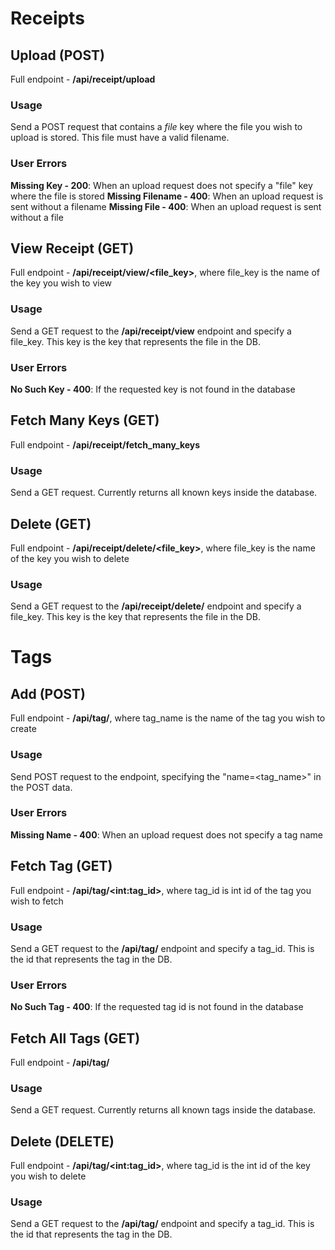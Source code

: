 # Receipts
## Upload (POST)
Full endpoint - **/api/receipt/upload**

### Usage
Send a POST request that contains a _file_ key where the file you wish to upload is stored. This file must have a valid filename.

### User Errors
**Missing Key - 200**: When an upload request does not specify a "file" key where the file is stored
**Missing Filename - 400**: When an upload request is sent without a filename
**Missing File - 400**: When an upload request is sent without a file

## View Receipt (GET)
Full endpoint - **/api/receipt/view/<file_key>**, where file_key is the name of the key you wish to view

### Usage
Send a GET request to the **/api/receipt/view** endpoint and specify a file_key. This key is the key that represents the file in the DB.

### User Errors
**No Such Key - 400**: If the requested key is not found in the database

## Fetch Many Keys (GET)
Full endpoint - **/api/receipt/fetch_many_keys**

### Usage
Send a GET request. Currently returns all known keys inside the database.

## Delete (GET)
Full endpoint - **/api/receipt/delete/<file_key>**, where file_key is the name of the key you wish to delete

### Usage
Send a GET request to the **/api/receipt/delete/** endpoint and specify a file_key. This key is the key that represents the file in the DB.

# Tags
## Add (POST)
Full endpoint - **/api/tag/**, where tag_name is the name of the tag you wish to create

### Usage
Send POST request to the endpoint, specifying the "name=<tag_name>" in the POST data.

### User Errors
**Missing Name - 400**: When an upload request does not specify a tag name

## Fetch Tag (GET)
Full endpoint - **/api/tag/<int\:tag_id>**, where tag_id is int id of the tag you wish to fetch

### Usage
Send a GET request to the **/api/tag/** endpoint and specify a tag_id. This is the id that represents the tag in the DB.

### User Errors
**No Such Tag - 400**: If the requested tag id is not found in the database

## Fetch All Tags (GET)
Full endpoint - **/api/tag/**

### Usage
Send a GET request. Currently returns all known tags inside the database.

## Delete (DELETE)
Full endpoint - **/api/tag/<int\:tag_id>**, where tag_id is the int id of the key you wish to delete

### Usage
Send a GET request to the **/api/tag/** endpoint and specify a tag_id. This is the id that represents the tag in the DB.
